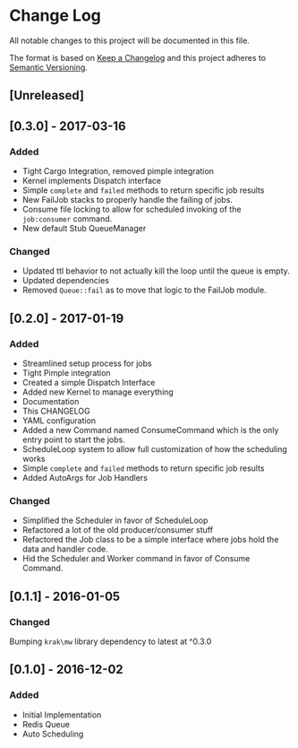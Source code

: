 # Change Log
All notable changes to this project will be documented in this file.

The format is based on [Keep a Changelog](http://keepachangelog.com/)
and this project adheres to [Semantic Versioning](http://semver.org/).

## [Unreleased]

## [0.3.0] - 2017-03-16
### Added

- Tight Cargo Integration, removed pimple integration
- Kernel implements Dispatch interface
- Simple `complete` and `failed` methods to return specific job results
- New FailJob stacks to properly handle the failing of jobs.
- Consume file locking to allow for scheduled invoking of the `job:consumer` command.
- New default Stub QueueManager

### Changed

- Updated ttl behavior to not actually kill the loop until the queue is empty.
- Updated dependencies
- Removed `Queue::fail` as to move that logic to the FailJob module.

## [0.2.0] - 2017-01-19
### Added

- Streamlined setup process for jobs
- Tight Pimple integration
- Created a simple Dispatch Interface
- Added new Kernel to manage everything
- Documentation
- This CHANGELOG
- YAML configuration
- Added a new Command named ConsumeCommand which is the only entry point to
  start the jobs.
- ScheduleLoop system to allow full customization of how the scheduling works
- Simple `complete` and `failed` methods to return specific job results
- Added AutoArgs for Job Handlers

### Changed

- Simplified the Scheduler in favor of ScheduleLoop
- Refactored a lot of the old producer/consumer stuff
- Refactored the Job class to be a simple interface where jobs hold the data
  and handler code.
- Hid the Scheduler and Worker command in favor of Consume Command.

## [0.1.1] - 2016-01-05
### Changed

Bumping `krak\mw` library dependency to latest at ^0.3.0

## [0.1.0] - 2016-12-02
### Added

- Initial Implementation
- Redis Queue
- Auto Scheduling
